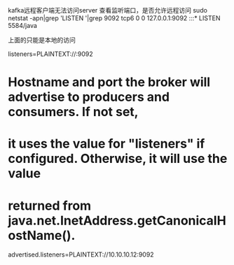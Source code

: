 kafka远程客户端无法访问server
查看监听端口，是否允许远程访问
sudo netstat -apn|grep 'LISTEN '|grep 9092
tcp6       0      0 127.0.0.1:9092          :::*                    LISTEN      5584/java   

上面的只能是本地的访问

listeners=PLAINTEXT://:9092

# Hostname and port the broker will advertise to producers and consumers. If not set,
# it uses the value for "listeners" if configured.  Otherwise, it will use the value
# returned from java.net.InetAddress.getCanonicalHostName().
advertised.listeners=PLAINTEXT://10.10.10.12:9092
